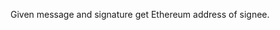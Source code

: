 
[comment]: # (IntegrationsCanvasModule)
Given message and signature get Ethereum address of signee.